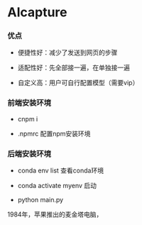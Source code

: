 # AIcapture

### 优点

- 便捷性好：减少了发送到网页的步骤

- 适配性好：先全部接一遍，在单独接一遍

- 自定义高：用户可自行配置模型（需要vip）

  

### 前端安装环境

- cnpm i

- .npmrc  配置npm安装环境

### 后端安装环境

- conda env list 查看conda环境

- conda activate myenv 启动

- python main.py





1984年，苹果推出的麦金塔电脑，